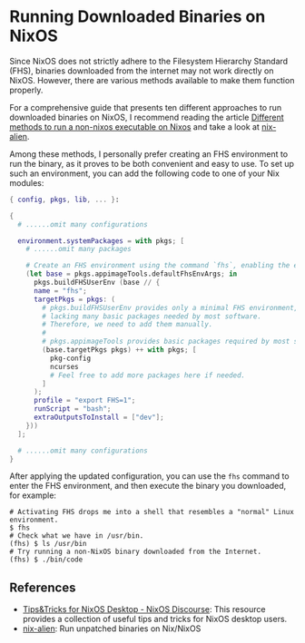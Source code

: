 # Running Downloaded Binaries on NixOS

Since NixOS does not strictly adhere to the Filesystem Hierarchy Standard (FHS), binaries downloaded from the internet may not work directly on NixOS. However, there are various methods available to make them function properly.

For a comprehensive guide that presents ten different approaches to run downloaded binaries on NixOS, I recommend reading the article [Different methods to run a non-nixos executable on Nixos](https://unix.stackexchange.com/questions/522822/different-methods-to-run-a-non-nixos-executable-on-nixos) and take a look at [nix-alien](https://github.com/thiagokokada/nix-alien).

Among these methods, I personally prefer creating an FHS environment to run the binary, as it proves to be both convenient and easy to use. To set up such an environment, you can add the following code to one of your Nix modules:

```nix
{ config, pkgs, lib, ... }:

{
  # ......omit many configurations

  environment.systemPackages = with pkgs; [
    # ......omit many packages

    # Create an FHS environment using the command `fhs`, enabling the execution of non-NixOS packages in NixOS!
    (let base = pkgs.appimageTools.defaultFhsEnvArgs; in 
      pkgs.buildFHSUserEnv (base // {
      name = "fhs";
      targetPkgs = pkgs: (
        # pkgs.buildFHSUserEnv provides only a minimal FHS environment,
        # lacking many basic packages needed by most software.
        # Therefore, we need to add them manually.
        #
        # pkgs.appimageTools provides basic packages required by most software.
        (base.targetPkgs pkgs) ++ with pkgs; [
          pkg-config
          ncurses
          # Feel free to add more packages here if needed.
        ]
      );
      profile = "export FHS=1";
      runScript = "bash";
      extraOutputsToInstall = ["dev"];
    }))
  ];

  # ......omit many configurations
}
```

After applying the updated configuration, you can use the `fhs` command to enter the FHS environment, and then execute the binary you downloaded, for example:

```shell
# Activating FHS drops me into a shell that resembles a "normal" Linux environment.
$ fhs
# Check what we have in /usr/bin.
(fhs) $ ls /usr/bin
# Try running a non-NixOS binary downloaded from the Internet.
(fhs) $ ./bin/code
```

## References

- [Tips&Tricks for NixOS Desktop - NixOS Discourse][Tips&Tricks for NixOS Desktop - NixOS Discourse]: This resource provides a collection of useful tips and tricks for NixOS desktop users.
- [nix-alien](https://github.com/thiagokokada/nix-alien): Run unpatched binaries on Nix/NixOS

[Tips&Tricks for NixOS Desktop - NixOS Discourse]: https://discourse.nixos.org/t/tips-tricks-for-nixos-desktop/28488